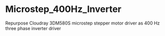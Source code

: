 # Microstep_400Hz_Inverter
Repurpose Cloudray 3DM580S microstep stepper motor driver as 400 Hz three phase inverter driver 
